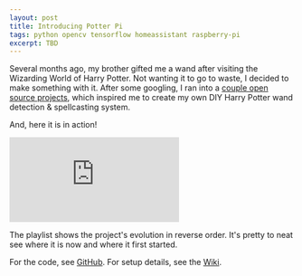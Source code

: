 ```yaml
---
layout: post
title: Introducing Potter Pi
tags: python opencv tensorflow homeassistant raspberry-pi
excerpt: TBD
---
```


Several months ago, my brother gifted me a wand after visiting the Wizarding World of Harry Potter. Not wanting it to go to waste, I decided to make something with it. After some googling, I ran into a [couple open source projects](https://github.com/estherjk/potter-pi/wiki#acknowledgements), which inspired me to create my own DIY Harry Potter wand detection & spellcasting system.

And, here it is in action!

<div class="mb-3">
  <div class="embed-responsive embed-responsive-16by9">
    <iframe class="embed-responsive-item" src="https://www.youtube.com/embed/videoseries?list=PLptYOcdK9JEyvkCDLd1lmca2Ad2-JoiTL" frameborder="0" allowfullscreen=""></iframe>
  </div>
</div>

The playlist shows the project's evolution in reverse order. It's pretty to neat see where it is now and where it first started.

For the code, see [GitHub](https://github.com/estherjk/potter-pi). For setup details, see the [Wiki](https://github.com/estherjk/potter-pi/wiki).